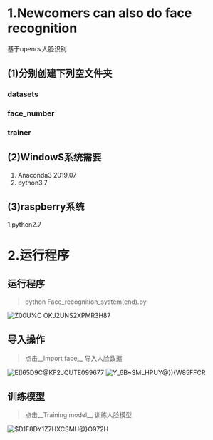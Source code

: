 # 1.Newcomers can also do face recognition
 基于opencv人脸识别
## (1)分别创建下列空文件夹
### datasets
### face_number
### trainer

## (2)WindowS系统需要
1. Anaconda3 2019.07
2. python3.7
## (3)raspberry系统
1.python2.7

# 2.运行程序
## 运行程序 

  >python Face_recognition_system(end).py 


![Z00U%C OKJ2UNS2XPMR3H87](https://user-images.githubusercontent.com/67135504/124166778-da486980-dad5-11eb-9c49-a2f31fc661fd.png)
## 导入操作

  >点击__Import face__ 导入人脸数据

![E(I65D9C@KF2JQUTE099677](https://user-images.githubusercontent.com/67135504/124167301-770b0700-dad6-11eb-9c2d-75079a6d9ba2.png)
![Y_6B~SMLHPUY@}){W85FFCR](https://user-images.githubusercontent.com/67135504/124167328-7d00e800-dad6-11eb-8380-75e09c60f162.png)

## 训练模型

 >点击__Training model__ 训练人脸模型

![$D1F8DY1Z7HXCSMH@}O972H](https://user-images.githubusercontent.com/67135504/124167821-e7b22380-dad6-11eb-8760-b9955b82576f.png)


